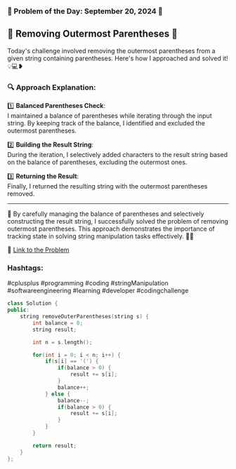 ### 🌟 Problem of the Day: September 20, 2024 🌟

## 🚀 Removing Outermost Parentheses 🚀

Today's challenge involved removing the outermost parentheses from a given string containing parentheses. Here's how I approached and solved it! 💡💻❥

### 🔍 Approach Explanation:

1️⃣ **Balanced Parentheses Check**:  
   I maintained a balance of parentheses while iterating through the input string. By keeping track of the balance, I identified and excluded the outermost parentheses.

2️⃣ **Building the Result String**:  
   During the iteration, I selectively added characters to the result string based on the balance of parentheses, excluding the outermost ones.

3️⃣ **Returning the Result**:  
   Finally, I returned the resulting string with the outermost parentheses removed.

---

🚀 By carefully managing the balance of parentheses and selectively constructing the result string, I successfully solved the problem of removing outermost parentheses. This approach demonstrates the importance of tracking state in solving string manipulation tasks effectively. 🌟💡

🔗 [Link to the Problem](https://leetcode.com/problems/remove-outermost-parentheses/)

### Hashtags:
#cplusplus #programming #coding #stringManipulation #softwareengineering #learning #developer #codingchallenge

```cpp
class Solution {
public:
    string removeOuterParentheses(string s) {
        int balance = 0;
        string result;

        int n = s.length();

        for(int i = 0; i < n; i++) {
            if(s[i] == '(') {
                if(balance > 0) {
                    result += s[i];
                }
                balance++;
            } else {
                balance--;
                if(balance > 0) {
                    result += s[i];
                }
            }
        }

        return result;
    }
};
```
